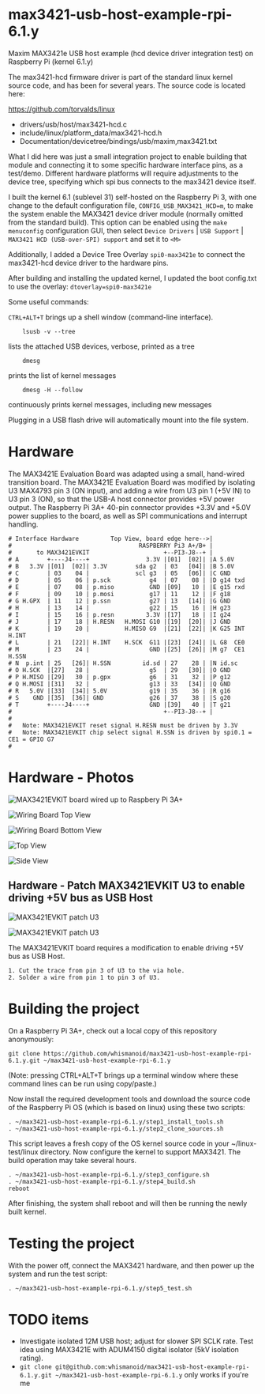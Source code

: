 # max3421-usb-host-example-rpi-6.1.y

Maxim MAX3421e USB host example (hcd device driver integration test) on Raspberry Pi (kernel 6.1.y)

The max3421-hcd firmware driver is part of the standard linux kernel source code, and has been for several years.
The source code is located here:

https://github.com/torvalds/linux
  - drivers/usb/host/max3421-hcd.c
  - include/linux/platform_data/max3421-hcd.h
  - Documentation/devicetree/bindings/usb/maxim,max3421.txt

What I did here was just a small integration project to enable building that module and connecting it to some specific hardware interface pins, as a test/demo.
Different hardware platforms will require adjustments to the device tree, specifying which spi bus connects to the max3421 device itself.

I built the kernel 6.1 (sublevel 31) self-hosted on the Raspberry Pi 3, with one change to the default configuration file, 
`CONFIG_USB_MAX3421_HCD=m`, to make the system enable the MAX3421 device driver module (normally omitted from the standard build).
This option can be enabled using the `make menuconfig` configuration GUI, then select `Device Drivers` | `USB Support` | `MAX3421 HCD (USB-over-SPI) support` and set it to `<M>`

Additionally, I added a Device Tree Overlay `spi0-max3421e` to connect the max3421-hcd device driver to the hardware pins.

After building and installing the updated kernel, I updated the boot config.txt to use the overlay: `dtoverlay=spi0-max3421e`

Some useful commands:

`CTRL+ALT+T` brings up a shell window (command-line interface).

````
    lsusb -v --tree
````
lists the attached USB devices, verbose, printed as a tree

````
    dmesg
````
prints the list of kernel messages

````
    dmesg -H --follow
````
continuously prints kernel messages, including new messages

Plugging in a USB flash drive will automatically mount into the file system.

# Hardware

The MAX3421E Evaluation Board was adapted using a small, hand-wired transition board.
The MAX3421E Evaluation Board was modified by isolating U3 MAX4793 pin 3 (ON input), and adding a wire from U3 pin 1 (+5V IN) to U3 pin 3 (ON), so that the USB-A host connector provides +5V power output.
The Raspberry Pi 3A+ 40-pin connector provides +3.3V and +5.0V power supplies to the board, as well as SPI communications and interrupt handling.

```
# Interface Hardware         Top View, board edge here-->|                  
#                                    RASPBERRY Pi3 A+/B+ |                  
#       to MAX3421EVKIT                     +--PI3-J8--+ |                  
# A        +----J4----+                3.3V |[01]  [02]| |A 5.0V            
# B   3.3V |[01]  [02]| 3.3V        sda g2  | 03   [04]| |B 5.0V            
# C        | 03    04 |             scl g3  | 05   [06]| |C GND             
# D        | 05    06 | p.sck           g4  | 07    08 | |D g14 txd         
# E        | 07    08 | p.miso          GND |[09]   10 | |E g15 rxd         
# F        | 09    10 | p.mosi          g17 | 11    12 | |F g18             
# G H.GPX  | 11    12 | p.ssn           g27 | 13   [14]| |G GND             
# H        | 13    14 |                 g22 | 15    16 | |H g23             
# I        | 15    16 | p.resn         3.3V |[17]   18 | |I g24             
# J        | 17    18 | H.RESN   H.MOSI G10 |[19]  [20]| |J GND             
# K        | 19    20 |          H.MISO G9  |[21]  [22]| |K G25 INT H.INT   
# L        | 21   [22]| H.INT    H.SCK  G11 |[23]  [24]| |L G8  CE0         
# M        | 23    24 |                 GND |[25]  [26]| |M g7  CE1 H.SSN   
# N  p.int | 25   [26]| H.SSN         id.sd | 27    28 | |N id.sc           
# O H.SCK  |[27]   28 |                 g5  | 29   [30]| |O GND             
# P H.MISO |[29]   30 | p.gpx           g6  | 31    32 | |P g12             
# Q H.MOSI |[31]   32 |                 g13 | 33   [34]| |Q GND             
# R   5.0V |[33]  [34]| 5.0V            g19 | 35    36 | |R g16             
# S    GND |[35]  [36]| GND             g26 | 37    38 | |S g20             
# T        +----J4----+                 GND |[39]   40 | |T g21             
#                                           +--PI3-J8--+ |                  
#
#   Note: MAX3421EVKIT reset signal H.RESN must be driven by 3.3V
#   Note: MAX3421EVKIT chip select signal H.SSN is driven by spi0.1 = CE1 = GPIO G7
#
```

# Hardware - Photos

![MAX3421EVKIT board wired up to Raspbery Pi 3A+](./photos/MAX3421EVKIT_RaspberryPi3A_Photo_small.jpg)


![Wiring Board Top View](./photos/Wiring_Board_Top_small.jpg)


![Wiring Board Bottom View](./photos/Wiring_Board_Bottom_small.jpg)


![Top View](./photos/Top_View_small.jpg)


![Side View](./photos/Side_View_small.jpg)


## Hardware - Patch MAX3421EVKIT U3 to enable driving +5V bus as USB Host

![MAX3421EVKIT patch U3](./photos/MAX3421evkit_patch_U3_pcb.png)

![MAX3421EVKIT patch U3](./photos/MAX3421EVKIT_patch_U3_sch.png)

The MAX3421EVKIT board requires a modification to enable driving +5V bus as USB Host.

    1. Cut the trace from pin 3 of U3 to the via hole.
    2. Solder a wire from pin 1 to pin 3 of U3.


# Building the project

On a Raspberry Pi 3A+, check out a local copy of this repository anonymously:

~~~
git clone https://github.com/whismanoid/max3421-usb-host-example-rpi-6.1.y.git ~/max3421-usb-host-example-rpi-6.1.y
~~~

(Note: pressing CTRL+ALT+T brings up a terminal window where these command lines can be run using copy/paste.)

Now install the required development tools and download the source code of the Raspberry Pi OS (which is based on linux) using these two scripts:

~~~
. ~/max3421-usb-host-example-rpi-6.1.y/step1_install_tools.sh
. ~/max3421-usb-host-example-rpi-6.1.y/step2_clone_sources.sh
~~~

This script leaves a fresh copy of the OS kernel source code in your ~/linux-test/linux directory. Now configure the kernel to support MAX3421. The build operation may take several hours.

~~~
. ~/max3421-usb-host-example-rpi-6.1.y/step3_configure.sh
. ~/max3421-usb-host-example-rpi-6.1.y/step4_build.sh
reboot
~~~

After finishing, the system shall reboot and will then be running the newly built kernel.


# Testing the project

With the power off, connect the MAX3421 hardware, and then power up the system and run the test script:

~~~
. ~/max3421-usb-host-example-rpi-6.1.y/step5_test.sh
~~~~


# TODO items

  - Investigate isolated 12M USB host; adjust for slower SPI SCLK rate. Test idea using MAX3421E with ADUM4150 digital isolator (5kV isolation rating).
  - `git clone git@github.com:whismanoid/max3421-usb-host-example-rpi-6.1.y.git ~/max3421-usb-host-example-rpi-6.1.y` only works if you're me

